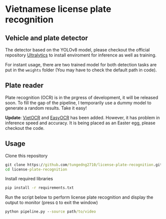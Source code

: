 # Vietnamese license plate recognition
## Vehicle and plate detector
The detector based on the YOLOv8 model, please checkout the official repository [Ultralytics](https://github.com/ultralytics/ultralytics) to install enviroment for inference as well as training.

For instant usage, there are two trained model for both detection tasks are put in the ```weights``` folder (You may have to check the default path in code).

## Plate reader
Plate recognition (OCR) is in the prgress of development, it will be released soon. To fill the gap of the pipeline, I temporarily use a dummy model to generate a random results. Take it easy!

**Update**: [VietOCR](https://github.com/pbcquoc/vietocr) and [EasyOCR](https://github.com/JaidedAI/EasyOCR) has been added. However, it has problem in inference speed and accuracy. It is being placed as an Easter egg, please checkout the code.

## Usage
Clone this repository
```bat
git clone https://github.com/tungedng2710/license-plate-recognition.git
cd license-plate-recognition
```
Install required libraries
```bat
pip install -r requirements.txt
```
Run the script below to perform license plate recognition and display the output to monitor (press ```Q``` to exit the window)
```bat 
python pipeline.py --source path/to/video
```